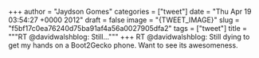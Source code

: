 
+++
author = "Jaydson Gomes"
categories = ["tweet"]
date = "Thu Apr 19 03:54:27 +0000 2012"
draft = false
image = "{TWEET_IMAGE}"
slug = "f5bf17c0ea76240d75ba91af4a56a0027905dfa2"
tags = ["tweet"]
title = """RT @davidwalshblog: Still..."""
+++
RT @davidwalshblog: Still dying to get my hands on a Boot2Gecko phone.  Want to see its awesomeness.
